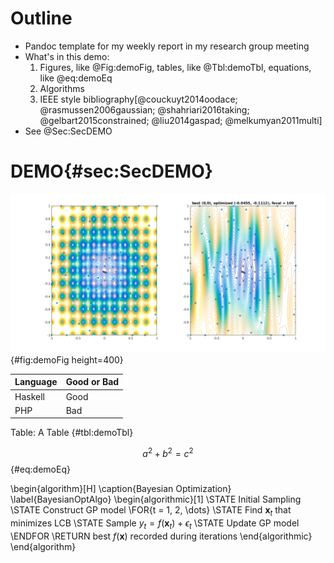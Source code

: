 # Outline

- Pandoc template for my weekly report in my research group meeting
- What's in this demo:
    1. Figures, like @Fig:demoFig, tables, like @Tbl:demoTbl, equations, like @eq:demoEq
    1. Algorithms
    1. IEEE style bibliography[@couckuyt2014oodace; @rasmussen2006gaussian;
       @shahriari2016taking; @gelbart2015constrained; @liu2014gaspad;
       @melkumyan2011multi]
- See @Sec:SecDEMO

# DEMO{#sec:SecDEMO}

![Ackley function and the model after optimization](./img/ackley2.png){#fig:demoFig height=400}

Language | Good or Bad
---------|------------
Haskell  | Good
PHP      | Bad

Table: A Table {#tbl:demoTbl}

$$
a^2 + b^2 = c^2
$${#eq:demoEq}

\begin{algorithm}[H]
\caption{Bayesian Optimization}
\label{BayesianOptAlgo}
\begin{algorithmic}[1]
\STATE Initial Sampling
\STATE Construct GP model
\FOR{t = 1, 2, \dots}
\STATE Find $\bm{x}_t$ that minimizes LCB
\STATE Sample $y_t = f(\bm{x}_t) + \epsilon_t$
\STATE Update GP model
\ENDFOR
\RETURN best $f(\bm{x})$ recorded during iterations
\end{algorithmic}
\end{algorithm}
